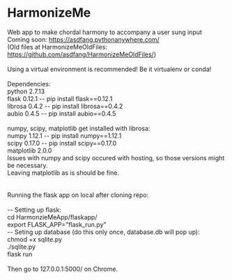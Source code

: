 # HarmonizeMe
Web app to make chordal harmony to accompany a user sung input<br />
Coming soon: https://asdfang.pythonanywhere.com/<br />
(Old files at HarmonizeMeOldFiles: https://github.com/asdfang/HarmonizeMeOldFiles/)<br />
<br />
Using a virtual environment is recommended! Be it virtualenv or conda!<br />
<br />
Dependencies:<br />
python 2.7.13<br />
flask 0.12.1 -- pip install flask==0.12.1<br />
librosa 0.4.2 -- pip install librosa==0.4.2<br />
aubio 0.4.5 -- pip install aubio==0.4.5<br />
<br />
numpy, scipy, matplotlib get installed with librosa: <br />
numpy 1.12.1 -- pip install numpy==1.12.1<br />
scipy 0.17.0 -- pip install scipy==0.17.0<br />
matplotlib 2.0.0<br />
Issues with numpy and scipy occured with hosting, so those versions might be necessary.<br />
Leaving matplotlib as is should be fine.<br />
<br /><br />
Running the flask app on local after cloning repo:<br />
<br />
-- Setting up flask:<br />
cd HarmonzieMeApp/flaskapp/<br />
export FLASK_APP="flask_run.py"<br />
-- Seting up database (do this only once, database.db will pop up):<br />
chmod +x sqlite.py<br />
./sqlite.py<br />
flask run<br />
<br />
Then go to 127.0.0.1:5000/ on Chrome.<br />
